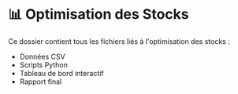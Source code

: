# 📊 Optimisation des Stocks  
Ce dossier contient tous les fichiers liés à l'optimisation des stocks :  
- Données CSV  
- Scripts Python  
- Tableau de bord interactif  
- Rapport final  
